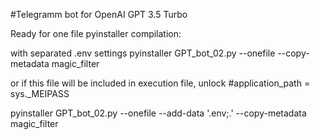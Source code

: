 #Telegramm bot for OpenAI GPT 3.5 Turbo

Ready for one file pyinstaller compilation:

with separated .env settings
pyinstaller GPT_bot_02.py --onefile  --copy-metadata magic_filter

or if this file will be included in execution file, unlock
#application_path = sys._MEIPASS

pyinstaller GPT_bot_02.py --onefile --add-data '.env;.' --copy-metadata magic_filter
